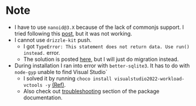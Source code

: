 # Note

- I have to use `nanoid@3.X` because of the lack of commonjs support. I tried following this [post](https://stackoverflow.com/q/70800567), but it was not working.
- I cannot use `drizzle-kit` push.
  - I got `TypeError: This statement does not return data. Use run() instead.` error.
  - The solution is posted [here](https://github.com/drizzle-team/drizzle-orm/issues/2623#issuecomment-2233946827), but I will just do migration instead.
- During installation I ran into error with `better-sqlite3`. It has to do with `node-gyp` unable to find Visual Studio`
  - I solved it by running `choco install visualstudio2022-workload-vctools -y` [(Ref)](https://github.com/nodejs/node-gyp?tab=readme-ov-file#on-windows).
  - Also check out [troubleshooting](https://github.com/WiseLibs/better-sqlite3/blob/master/docs/troubleshooting.md) section of the package documentation.
